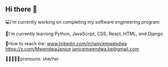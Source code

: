 ## Hi there 👋

💻I'm currently working on completing my software engineering program

📖I'm currently learning Python, JavaScript, CSS, React, HTML, and Django

🤝How to reach me: www.linkedin.com/in/janicemwendwa   https://x.com/MwendwaJanice   janicemwendwa.ke@gmail.com

👨🏼‍🤝‍👨🏻pronouns: she/her


